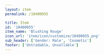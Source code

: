```yaml
---
layout: item
permalink: /10400055

title: Item
id: '10400055'
item_name: 'Blushing Rouge'
icon_url: 'item/icon/customize/10400055.png'
sub_header: ['Gender: Male', 'Cosmetic']
footer: ['Untradable, Unsellable']
---
```

